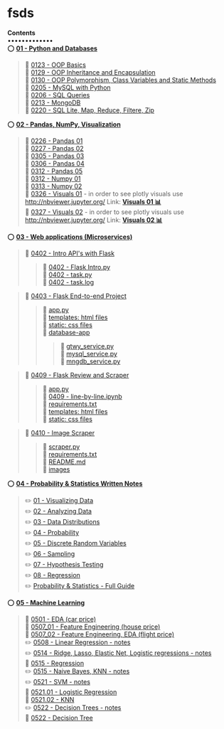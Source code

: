# fsds

**Contents**  
•••••••••••••  
:o: [**01 - Python and Databases**](https://github.com/aziart/fsds/tree/main/01%20-%20Python%20and%20Databases)  
> :small_blue_diamond: [0123 - OOP Basics](https://github.com/aziart/fsds/blob/main/01%20-%20Python%20and%20Databases/0123%20-%20OOP%20Basics.ipynb)  
> :small_blue_diamond: [0129 - OOP Inheritance and Encapsulation](https://github.com/aziart/fsds/blob/main/01%20-%20Python%20and%20Databases/0129%20-%20OOP%20Inheritance%20and%20Encapsulation.ipynb)  
> :small_blue_diamond: [0130 - OOP Polymorphism, Class Variables and Static Methods](https://github.com/aziart/fsds/blob/main/01%20-%20Python%20and%20Databases/0130%20-%20OOP%20Polymorphism%2C%20Class%20Variables%20and%20Static%20Methods.ipynb)  
> :small_blue_diamond: [0205 - MySQL with Python](https://github.com/aziart/fsds/blob/main/01%20-%20Python%20and%20Databases/0205%20-%20MySQL%20with%20Python.ipynb)  
> :small_blue_diamond: [0206 - SQL Queries](https://github.com/aziart/fsds/blob/main/01%20-%20Python%20and%20Databases/0206%20-%20SQL%20Queries.ipynb)  
> :small_blue_diamond: [0213 - MongoDB](https://github.com/aziart/fsds/blob/main/01%20-%20Python%20and%20Databases/0213%20-%20MongoDB.ipynb)  
> :small_blue_diamond: [0220 - SQL Lite, Map, Reduce, Filtere, Zip](https://github.com/aziart/fsds/blob/main/01%20-%20Python%20and%20Databases/0220%20-%20SQL%20Lite%2C%20Map%2C%20Reduce%2C%20Filtere%2C%20Zip.ipynb)  



:o: [**02 - Pandas, NumPy, Visualization**](https://github.com/aziart/fsds/tree/main/02%20-%20Pandas%2C%20NumPy%2C%20Visualization)  
> :small_blue_diamond: [0226 - Pandas 01](https://github.com/aziart/fsds/blob/main/02%20-%20Pandas%2C%20NumPy%2C%20Visualization/0226%20-%20Pandas%2001.ipynb)  
> :small_blue_diamond: [0227 - Pandas 02](https://github.com/aziart/fsds/blob/main/02%20-%20Pandas%2C%20NumPy%2C%20Visualization/0227%20-%20Pandas%2002.ipynb)  
> :small_blue_diamond: [0305 - Pandas 03](https://github.com/aziart/fsds/blob/main/02%20-%20Pandas%2C%20NumPy%2C%20Visualization/0305%20-%20Pandas%2003.ipynb)  
> :small_blue_diamond: [0306 - Pandas 04](https://github.com/aziart/fsds/blob/main/02%20-%20Pandas%2C%20NumPy%2C%20Visualization/0306%20-%20Pandas%2004.ipynb)  
> :small_blue_diamond: [0312 - Pandas 05](https://github.com/aziart/fsds/blob/main/02%20-%20Pandas%2C%20NumPy%2C%20Visualization/0312%2001%20-%20Pandas%2005.ipynb)  
> :small_blue_diamond: [0312 - Numpy 01](https://github.com/aziart/fsds/blob/main/02%20-%20Pandas%2C%20NumPy%2C%20Visualization/0312%2002%20-%20Numpy%2001.ipynb)  
> :small_blue_diamond: [0313 - Numpy 02](https://github.com/aziart/fsds/blob/main/02%20-%20Pandas%2C%20NumPy%2C%20Visualization/0313%20-%20Numpy%2002.ipynb)  
> :small_blue_diamond: [0326 - Visuals 01](https://github.com/aziart/fsds/blob/main/02%20-%20Pandas%2C%20NumPy%2C%20Visualization/0326%20-%20Visuals%2001.ipynb) - in order to see plotly visuals use http://nbviewer.jupyter.org/ Link: [**Visuals 01 :bar_chart:**](https://nbviewer.org/github/aziart/fsds/blob/main/02%20-%20Pandas%2C%20NumPy%2C%20Visualization/0326%20-%20Visuals%2001.ipynb)  
> :small_blue_diamond: [0327 - Visuals 02](https://github.com/aziart/fsds/blob/main/02%20-%20Pandas%2C%20NumPy%2C%20Visualization/0327%20-%20Visuals%2002.ipynb) - in order to see plotly visuals use http://nbviewer.jupyter.org/ Link: [**Visuals 02 :bar_chart:**](https://nbviewer.org/github/aziart/fsds/blob/main/02%20-%20Pandas%2C%20NumPy%2C%20Visualization/0327%20-%20Visuals%2002.ipynb)  


:o: [**03 - Web applications (Microservices)**](https://github.com/aziart/fsds/tree/main/03%20-%20Web%20applications%20(Microservices))  
> :small_orange_diamond: [0402 - Intro API's with Flask](https://github.com/aziart/fsds/tree/main/03%20-%20Web%20applications%20(Microservices)/0402%20-%20APItest)  
> > :small_red_triangle: [0402 - Flask Intro.py](https://github.com/aziart/fsds/blob/main/03%20-%20Web%20applications%20(Microservices)/0402%20-%20APItest/0402%20-%20Flask%20Intro.py)  
> > :small_red_triangle: [0402 - task.py](https://github.com/aziart/fsds/blob/main/03%20-%20Web%20applications%20(Microservices)/0402%20-%20APItest/0402%20-%20task.py)  
> > :page_facing_up: [0402 - task.log](https://github.com/aziart/fsds/blob/main/03%20-%20Web%20applications%20(Microservices)/0402%20-%20APItest/0402%20-%20task.log)  

> :small_orange_diamond: [0403 - Flask End-to-end Project](https://github.com/aziart/fsds/tree/main/03%20-%20Web%20applications%20(Microservices)/0403%20-%20Flask%20End-to-end%20Project)  
> > :small_red_triangle: [app.py](https://github.com/aziart/fsds/blob/main/03%20-%20Web%20applications%20(Microservices)/0403%20-%20Flask%20End-to-end%20Project/app.py)  
> > :file_folder: [templates: html files](https://github.com/aziart/fsds/tree/main/03%20-%20Web%20applications%20(Microservices)/0403%20-%20Flask%20End-to-end%20Project/templates)  
> > :file_folder: [static: css files](https://github.com/aziart/fsds/tree/main/03%20-%20Web%20applications%20(Microservices)/0403%20-%20Flask%20End-to-end%20Project/static)  
> > :open_file_folder: [database-app](https://github.com/aziart/fsds/tree/main/03%20-%20Web%20applications%20(Microservices)/0403%20-%20Flask%20End-to-end%20Project/database-app)  
> > > :small_red_triangle: [gtwy_service.py](https://github.com/aziart/fsds/blob/main/03%20-%20Web%20applications%20(Microservices)/0403%20-%20Flask%20End-to-end%20Project/database-app/gtwy_service.py)  
> > > :small_red_triangle: [mysql_service.py](https://github.com/aziart/fsds/blob/main/03%20-%20Web%20applications%20(Microservices)/0403%20-%20Flask%20End-to-end%20Project/database-app/mysql_service.py)  
> > > :small_red_triangle: [mngdb_service.py](https://github.com/aziart/fsds/blob/main/03%20-%20Web%20applications%20(Microservices)/0403%20-%20Flask%20End-to-end%20Project/database-app/mngdb_service.py)  

> :small_orange_diamond: [0409 - Flask Review and Scraper](https://github.com/aziart/fsds/tree/main/03%20-%20Web%20applications%20(Microservices)/0409%20-%20Flask%20Review%20and%20Scraper)  
> > :small_red_triangle: [app.py](https://github.com/aziart/fsds/blob/main/03%20-%20Web%20applications%20(Microservices)/0409%20-%20Flask%20Review%20and%20Scraper/app.py)  
> > :small_blue_diamond: [0409 - line-by-line.ipynb](https://github.com/aziart/fsds/blob/main/03%20-%20Web%20applications%20(Microservices)/0409%20-%20Flask%20Review%20and%20Scraper/0409%20-%20line-by-line.ipynb)  
> > :page_facing_up: [requirements.txt](https://github.com/aziart/fsds/blob/main/03%20-%20Web%20applications%20(Microservices)/0409%20-%20Flask%20Review%20and%20Scraper/requirements.txt)  
> > :file_folder: [templates: html files](https://github.com/aziart/fsds/tree/main/03%20-%20Web%20applications%20(Microservices)/0409%20-%20Flask%20Review%20and%20Scraper/templates)  
> > :file_folder: [static: css files](https://github.com/aziart/fsds/tree/main/03%20-%20Web%20applications%20(Microservices)/0409%20-%20Flask%20Review%20and%20Scraper/static)  

> :small_orange_diamond: [0410 - Image Scraper](https://github.com/aziart/fsds/tree/main/03%20-%20Web%20applications%20(Microservices)/0410%20-%20Image%20Scraper)  
> > :small_red_triangle: [scraper.py](https://github.com/aziart/fsds/blob/main/03%20-%20Web%20applications%20(Microservices)/0410%20-%20Image%20Scraper/scraper.py)  
> > :page_facing_up: [requirements.txt](https://github.com/aziart/fsds/blob/main/03%20-%20Web%20applications%20(Microservices)/0410%20-%20Image%20Scraper/requirements.txt)  
> > :green_book: [README.md](https://github.com/aziart/fsds/blob/main/03%20-%20Web%20applications%20(Microservices)/0410%20-%20Image%20Scraper/README.md)  
> > :file_folder: [images](https://github.com/aziart/fsds/tree/main/03%20-%20Web%20applications%20(Microservices)/0410%20-%20Image%20Scraper/images)  



:o: [**04 - Probability & Statistics Written Notes**](https://github.com/aziart/fsds/tree/main/04%20-%20Statistics)  
> :pencil2: [01 - Visualizing Data](https://github.com/aziart/fsds/blob/main/04%20-%20Statistics/01%20-%20Visualizing%20Data.pdf)  
> :pencil2: [02 - Analyzing Data](https://github.com/aziart/fsds/blob/main/04%20-%20Statistics/02%20-%20Analyzing%20Data.pdf)  
> :pencil2: [03 - Data Distributions](https://github.com/aziart/fsds/blob/main/04%20-%20Statistics/03%20-%20Data%20Distributions.pdf)  
> :pencil2: [04 - Probability](https://github.com/aziart/fsds/blob/main/04%20-%20Statistics/04%20-%20Probability.pdf)  
> :pencil2: [05 - Discrete Random Variables](https://github.com/aziart/fsds/blob/main/04%20-%20Statistics/05%20-%20Discrete%20Random%20Variables.pdf)  
> :pencil2: [06 - Sampling](https://github.com/aziart/fsds/blob/main/04%20-%20Statistics/06%20-%20Sampling.pdf)  
> :pencil2: [07 - Hypothesis Testing](https://github.com/aziart/fsds/blob/main/04%20-%20Statistics/07%20-%20Hypothesis%20Testing.pdf)  
> :pencil2: [08 - Regression](https://github.com/aziart/fsds/blob/main/04%20-%20Statistics/08%20-%20Regression.pdf)  
> :pencil2: [Probability & Statistics - Full Guide](https://github.com/aziart/fsds/blob/main/04%20-%20Statistics/Probability%20%26%20Statistics.pdf)  



:o: [**05 - Machine Learning**](https://github.com/aziart/fsds/tree/main/05%20-%20Machine%20Learning)  
> :small_blue_diamond: [0501 - EDA (car price)](https://github.com/aziart/fsds/blob/main/05%20-%20Machine%20Learning/0501%20-%20EDA%20(car%20price).ipynb)  
> :small_blue_diamond: [0507_01 - Feature Engineering (house price)](https://github.com/aziart/fsds/blob/main/05%20-%20Machine%20Learning/0507_01%20-%20Feature%20Engineering%20(house%20price).ipynb)  
> :small_blue_diamond: [0507_02 - Feature Engineering, EDA (flight price)](https://github.com/aziart/fsds/blob/main/05%20-%20Machine%20Learning/0507_02%20-%20Feature%20Engineering%20(flight%20price).ipynb)  
> :pencil2: [0508 - Linear Regression - notes](https://github.com/aziart/fsds/blob/main/05%20-%20Machine%20Learning/0508%20-%20Linear%20Regression.pdf)  
> :pencil2: [0514 - Ridge, Lasso, Elastic Net, Logistic regressions - notes](https://github.com/aziart/fsds/blob/main/05%20-%20Machine%20Learning/0514%20-%20Ridge%2C%20Lasso%2C%20Elastic%20Net%2C%20Logistic%20regressions.pdf)  
> :small_blue_diamond: [0515 - Regression](https://github.com/aziart/fsds/blob/main/05%20-%20Machine%20Learning/0515%20-%20Regression.ipynb)  
> :pencil2: [0515 - Naive Bayes, KNN - notes](https://github.com/aziart/fsds/blob/main/05%20-%20Machine%20Learning/0515%20-%20Naive%20Bayes%2C%20KNN.pdf)  
> :pencil2: [0521 - SVM - notes](https://github.com/aziart/fsds/blob/main/05%20-%20Machine%20Learning/0521%20-%20SVM.pdf)  
> :small_blue_diamond: [0521.01 - Logistic Regression](https://github.com/aziart/fsds/blob/main/05%20-%20Machine%20Learning/0521.01%20-%20Logistic%20Regression.ipynb)  
> :small_blue_diamond: [0521.02 - KNN](https://github.com/aziart/fsds/blob/main/05%20-%20Machine%20Learning/0521.02%20-%20KNN.ipynb)  
> :pencil2: [0522 - Decision Trees - notes](https://github.com/aziart/fsds/blob/main/05%20-%20Machine%20Learning/0522%20-%20Decision%20Tree.pdf)  
> :small_blue_diamond: [0522 - Decision Tree](https://github.com/aziart/fsds/blob/main/05%20-%20Machine%20Learning/0522%20-%20Decision%20Tree.ipynb)  

